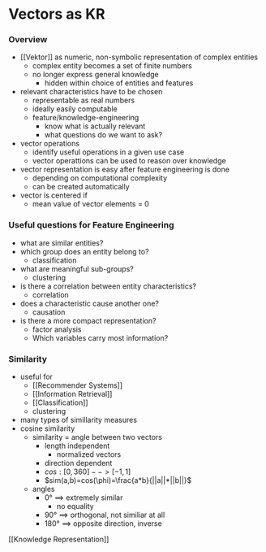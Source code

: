 # Vectors as KR
### Overview
+ [[Vektor]] as numeric, non-symbolic representation of complex entities
	+ complex entity becomes a set of finite numbers
	+ no longer express general knowledge
		+ hidden within choice of entities and features
+ relevant characteristics have to be chosen
	+ representable as real numbers
	+ ideally easily computable
	+ feature/knowledge-engineering
		+ know what is actually relevant
		+ what questions do we want to ask?
+ vector operations
	+ identify useful operations in a given use case
	+ vector operattions can be used to reason over knowledge
+ vector representation is easy after feature engineering is done
	+ depending on computational complexity
	+ can be created automatically
+ vector is centered if
	+ mean value of vector elements = 0

### Useful questions for Feature Engineering
+ what are similar entities?
+ which group does an entity belong to?
	+ classification
+ what are meaningful sub-groups?
	+ clustering
+ is there a correlation between entity characteristics?
	+ correlation
+ does a characteristic cause another one?
	+ causation
+ is there a more compact representation?
	+ factor analysis
	+ Which variables carry most information?

### Similarity
+ useful for
	+ [[Recommender Systems]]
	+ [[Information Retrieval]]
	+ [[Classification]]
	+ clustering
+ many types of simillarity measures
+ cosine similarity
	+ similarity = angle between two vectors
		+ length independent
			+ normalized vectors
		+ direction dependent
		+ $cos: [0,360]-->[-1,1]$
		+ $sim(a,b)=cos(\phi)=\frac{a*b}{||a||*||b||}$
	+ angles
		+ 0° ==> extremely similar
			+ no equality
		+ 90° ==> orthogonal, not similiar at all
		+ 180° ==> opposite direction, inverse

[[Knowledge Representation]]

		